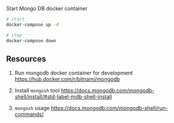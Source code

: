 Start Mongo DB docker container

```bash
# start
docker-compose up -d

# stop
docker-compose down
```

## Resources

1. Run mongodb docker container for development
   https://hub.docker.com/r/bitnami/mongodb

2. Install `mongosh` tool
   https://docs.mongodb.com/mongodb-shell/install/#std-label-mdb-shell-install

3. `mongosh` usage
   https://docs.mongodb.com/mongodb-shell/run-commands/
